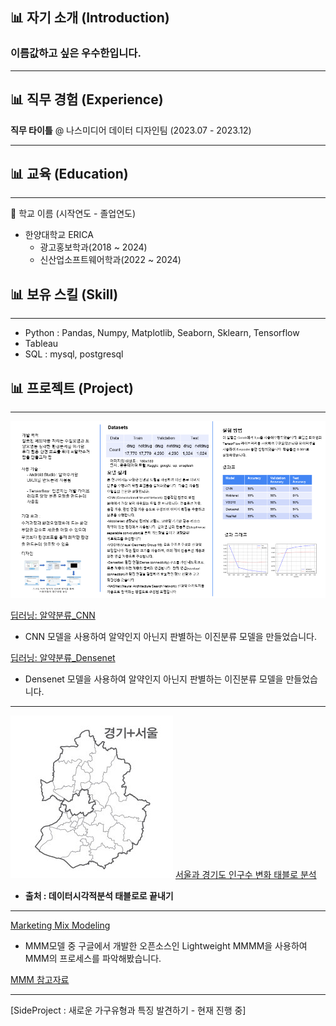 ## 📊 자기 소개 (Introduction)

### 이름값하고 싶은 우수한입니다.

------

## 📊 직무 경험 (Experience)

**직무 타이틀** @ 나스미디어 데이터 디자인팀 (2023.07 - 2023.12)

------

## 📊 교육 (Education)
------
🏫 학교 이름 (시작연도 - 졸업연도)

- 한양대학교 ERICA
    - 광고홍보학과(2018 ~ 2024)
    - 신산업소프트웨어학과(2022 ~ 2024)


## 📊 보유 스킬 (Skill)
------
- Python : Pandas, Numpy, Matplotlib, Seaborn, Sklearn, Tensorflow
- Tableau
- SQL : mysql, postgresql

## 📊 프로젝트 (Project)
------
![trash](assets/img/알약분류.png)

[딥러닝: 알약분류_CNN](code/알약분류/알약분류_CNN.ipynb)
- CNN 모델을 사용하여 알약인지 아닌지 판별하는 이진분류 모델을 만들었습니다.

[딥러닝: 알약분류_Densenet](code/알약분류/알약분류(densenet).ipynb)
- Densenet 모델을 사용하여 알약인지 아닌지 판별하는 이진분류 모델을 만들었습니다.

------


![서울경기](assets/img/서울경기.jpg)
[서울과 경기도 인구수 변화 태블로 분석](https://public.tableau.com/shared/RG267R9T4?:display_count=n&:origin=viz_share_link)
- **출처 : 데이터시각적분석 태블로로 끝내기**

------


[Marketing Mix Modeling](code/MMM/lightweight_mmm.ipynb)
- MMM모델 중 구글에서 개발한 오픈소스인 Lightweight MMMM을 사용하여 MMM의 프로세스를 파악해봤습니다.

[MMM 참고자료](https://xlnt415.notion.site/Operationalizing-Modern-MMM-For-Your-Brand-2e01f5be7f834d16afece31deac0b8dc?pvs=4)

------


[SideProject : 새로운 가구유형과 특징 발견하기 - 현재 진행 중]
